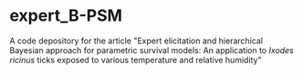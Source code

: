 # expert_B-PSM
A code depository for the article "Expert elicitation and hierarchical Bayesian approach for parametric survival models: An application to *Ixodes ricinus* ticks exposed to various temperature and relative humidity"
